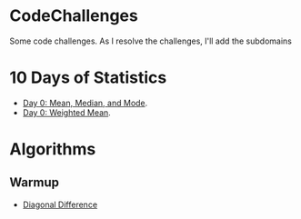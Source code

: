 # CodeChallenges
Some code challenges. As I resolve the challenges, I'll add the subdomains

# 10 Days of Statistics
  - [Day 0: Mean, Median, and Mode](https://github.com/akliemke/CodeChallenges/tree/master/day0_mean_mode_median).
  - [Day 0: Weighted Mean](https://github.com/akliemke/CodeChallenges/tree/master/10DaysOfStatistics_day0_weighted_mean).
  
# Algorithms

## Warmup
  - [Diagonal Difference](https://github.com/akliemke/CodeChallenges/blob/master/Algorithms/Warmup/diagonal_difference.py)
